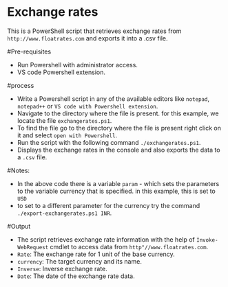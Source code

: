 ﻿# Exchange rates
 This is a PowerShell script that retrieves exchange rates from `http://www.floatrates.com` and exports it into a .csv file.

#Pre-requisites
- Run Powershell with administrator access.
- VS code Powershell extension.

#process
- Write a Powershell script in any of the available editors like `notepad`, `notepad++` or `VS code with Powershell extension`.
- Navigate to the directory where the file is present. for this example, we locate the file `exchangerates.ps1`.
- To find the file go to the directory where the file is present right click on it and select `open with Powershell`.
- Run the script with the following command `./exchangerates.ps1`.
- Displays the exchange rates in the console and also exports the data to a `.csv` file.

#Notes:
- In the above code there is a variable `param` - which sets the parameters to the variable currency that is specified. in this example, this is set to `USD`
- to set to a different parameter for the currency try the command `./export-exchangerates.ps1 INR`.

#Output
- The script retrieves exchange rate information with the help of `Invoke-WebRequest` cmdlet to access data from `http"//www.floatrates.com`.
- `Rate`: The exchange rate for 1 unit of the base currency.
- `currency`: The target currency and its name.
- `Inverse`: Inverse exchange rate.
- `Date`: The date of the exchange rate data.
